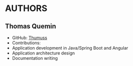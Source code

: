 # AUTHORS
## Thomas Quemin
- GitHub: [Thumuss](https://github.com/Thumuss)
- Contributions:
- Application development in Java/Spring Boot and Angular
- Application architecture design
- Documentation writing